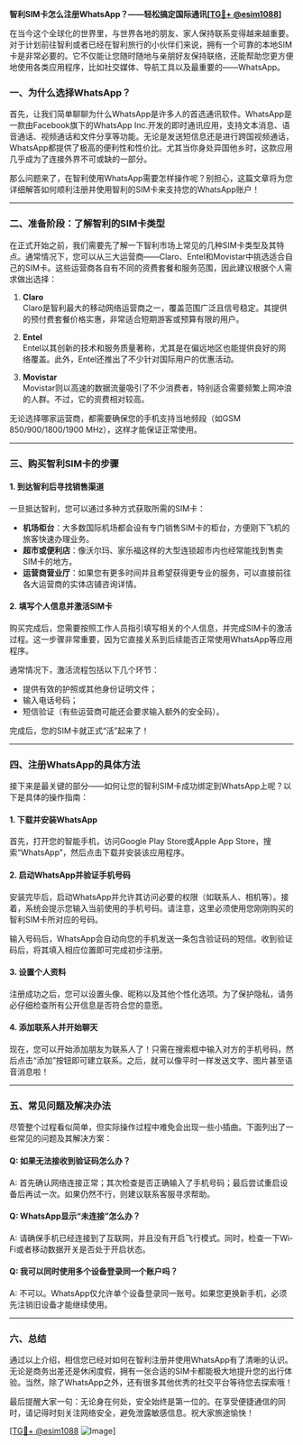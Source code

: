 **智利SIM卡怎么注册WhatsApp？——轻松搞定国际通讯[[TG💪+ @esim1088](https://t.me/s/esim1088)]**

在当今这个全球化的世界里，与世界各地的朋友、家人保持联系变得越来越重要。对于计划前往智利或者已经在智利旅行的小伙伴们来说，拥有一个可靠的本地SIM卡是非常必要的。它不仅能让您随时随地与亲朋好友保持联络，还能帮助您更方便地使用各类应用程序，比如社交媒体、导航工具以及最重要的——WhatsApp。

### 一、为什么选择WhatsApp？

首先，让我们简单聊聊为什么WhatsApp是许多人的首选通讯软件。WhatsApp是一款由Facebook旗下的WhatsApp Inc.开发的即时通讯应用，支持文本消息、语音通话、视频通话和文件分享等功能。无论是发送短信息还是进行跨国视频通话，WhatsApp都提供了极高的便利性和性价比。尤其当你身处异国他乡时，这款应用几乎成为了连接外界不可或缺的一部分。

那么问题来了，在智利使用WhatsApp需要怎样操作呢？别担心，这篇文章将为您详细解答如何顺利注册并使用智利的SIM卡来支持您的WhatsApp账户！

---

### 二、准备阶段：了解智利的SIM卡类型

在正式开始之前，我们需要先了解一下智利市场上常见的几种SIM卡类型及其特点。通常情况下，您可以从三大运营商——Claro、Entel和Movistar中挑选适合自己的SIM卡。这些运营商各自有不同的资费套餐和服务范围，因此建议根据个人需求做出选择：

1. **Claro**  
   Claro是智利最大的移动网络运营商之一，覆盖范围广泛且信号稳定。其提供的预付费套餐价格实惠，非常适合短期游客或预算有限的用户。
   
2. **Entel**  
   Entel以其创新的技术和服务质量著称，尤其是在偏远地区也能提供良好的网络覆盖。此外，Entel还推出了不少针对国际用户的优惠活动。

3. **Movistar**  
   Movistar则以高速的数据流量吸引了不少消费者，特别适合需要频繁上网冲浪的人群。不过，它的资费相对较高。

无论选择哪家运营商，都需要确保您的手机支持当地频段（如GSM 850/900/1800/1900 MHz），这样才能保证正常使用。

---

### 三、购买智利SIM卡的步骤

#### 1. 到达智利后寻找销售渠道
一旦抵达智利，您可以通过多种方式获取所需的SIM卡：
- **机场柜台**：大多数国际机场都会设有专门销售SIM卡的柜台，方便刚下飞机的旅客快速办理业务。
- **超市或便利店**：像沃尔玛、家乐福这样的大型连锁超市内也经常能找到售卖SIM卡的地方。
- **运营商营业厅**：如果您有更多时间并且希望获得更专业的服务，可以直接前往各大运营商的实体店铺咨询详情。

#### 2. 填写个人信息并激活SIM卡
购买完成后，您需要按照工作人员指引填写相关的个人信息，并完成SIM卡的激活过程。这一步骤非常重要，因为它直接关系到后续能否正常使用WhatsApp等应用程序。

通常情况下，激活流程包括以下几个环节：
- 提供有效的护照或其他身份证明文件；
- 输入电话号码；
- 短信验证（有些运营商可能还会要求输入额外的安全码）。

完成后，您的SIM卡就正式“活”起来了！

---

### 四、注册WhatsApp的具体方法

接下来是最关键的部分——如何让您的智利SIM卡成功绑定到WhatsApp上呢？以下是具体的操作指南：

#### 1. 下载并安装WhatsApp
首先，打开您的智能手机，访问Google Play Store或Apple App Store，搜索“WhatsApp”，然后点击下载并安装该应用程序。

#### 2. 启动WhatsApp并验证手机号码
安装完毕后，启动WhatsApp并允许其访问必要的权限（如联系人、相机等）。接着，系统会提示您输入当前使用的手机号码。请注意，这里必须使用您刚刚购买的智利SIM卡所对应的号码。

输入号码后，WhatsApp会自动向您的手机发送一条包含验证码的短信。收到验证码后，将其填入相应位置即可完成初步注册。

#### 3. 设置个人资料
注册成功之后，您可以设置头像、昵称以及其他个性化选项。为了保护隐私，请务必仔细检查所有公开信息是否符合您的意愿。

#### 4. 添加联系人并开始聊天
现在，您可以开始添加朋友为联系人了！只需在搜索框中输入对方的手机号码，然后点击“添加”按钮即可建立联系。之后，就可以像平时一样发送文字、图片甚至语音消息啦！

---

### 五、常见问题及解决办法

尽管整个过程看似简单，但实际操作过程中难免会出现一些小插曲。下面列出了一些常见的问题及其解决方案：

#### Q: 如果无法接收到验证码怎么办？
A: 首先确认网络连接正常；其次检查是否正确输入了手机号码；最后尝试重启设备后再试一次。如果仍然不行，则建议联系客服寻求帮助。

#### Q: WhatsApp显示“未连接”怎么办？
A: 请确保手机已经连接到了互联网，并且没有开启飞行模式。同时，检查一下Wi-Fi或者移动数据开关是否处于开启状态。

#### Q: 我可以同时使用多个设备登录同一个账户吗？
A: 不可以。WhatsApp仅允许单个设备登录同一账号。如果您更换新手机，必须先注销旧设备才能继续使用。

---

### 六、总结

通过以上介绍，相信您已经对如何在智利注册并使用WhatsApp有了清晰的认识。无论是商务出差还是休闲度假，拥有一张合适的SIM卡都能极大地提升您的出行体验。当然，除了WhatsApp之外，还有很多其他优秀的社交平台等待您去探索哦！

最后提醒大家一句：无论身在何处，安全始终是第一位的。在享受便捷通信的同时，请记得时刻关注网络安全，避免泄露敏感信息。祝大家旅途愉快！

[[TG💪+ @esim1088](https://t.me/s/esim1088) ![Image](https://i.postimg.cc/4NQfJmqS/Snipaste-2025-05-13-00-14-12.png)]